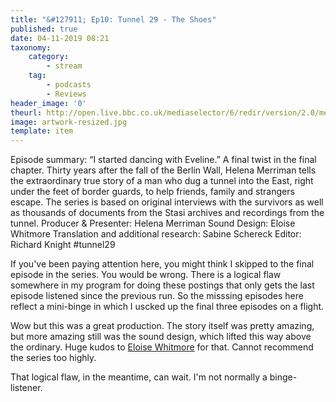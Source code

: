 ```yaml
---
title: "&#127911; Ep10: Tunnel 29 - The Shoes"
published: true
date: 04-11-2019 08:21
taxonomy:
    category:
        - stream
    tag:
        - podcasts
        - Reviews
header_image: '0'
theurl: http://open.live.bbc.co.uk/mediaselector/6/redir/version/2.0/mediaset/audio-nondrm-download/proto/http/vpid/p07r3113.mp3
image: artwork-resized.jpg
template: item
--- 
```

Episode summary: “I started dancing with Eveline.” A final twist in the final chapter. Thirty years after the fall of the Berlin Wall, Helena Merriman tells the extraordinary true story of a man who dug a tunnel into the East, right under the feet of border guards, to help friends, family and strangers escape. The series is based on original interviews with the survivors as well as thousands of documents from the Stasi archives and recordings from the tunnel. Producer & Presenter: Helena Merriman Sound Design: Eloise Whitmore Translation and additional research: Sabine Schereck Editor: Richard Knight #tunnel29

If you've been paying attention here, you might think I skipped to the final episode in the series. You would be wrong. There is a logical flaw somewhere in my program for doing these postings that only gets the last episode listened since the previous run. So the misssing episodes here reflect a mini-binge in which I uscked up the final three episodes on a flight. 

Wow but this was a great production. The story itself was pretty amazing, but more amazing still was the sound design, which lifted this way above the ordinary. Huge kudos to [Eloise Whitmore](http://nakedproductions.co.uk/) for that. Cannot recommend the series too highly.

That logical flaw, in the meantime, can wait. I'm not normally a binge-listener.
